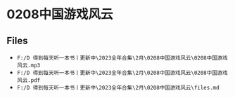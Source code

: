 # 0208中国游戏风云

## Files

- `F:/D 得到每天听一本书丨更新中\2023全年合集\2月\0208中国游戏风云\0208中国游戏风云.mp3`
- `F:/D 得到每天听一本书丨更新中\2023全年合集\2月\0208中国游戏风云\0208中国游戏风云.pdf`
- `F:/D 得到每天听一本书丨更新中\2023全年合集\2月\0208中国游戏风云\files.md`

